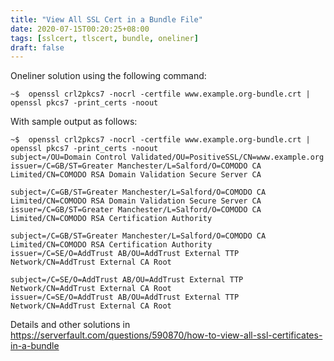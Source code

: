 ```yaml
---
title: "View All SSL Cert in a Bundle File"
date: 2020-07-15T00:20:25+08:00
tags: [sslcert, tlscert, bundle, oneliner]
draft: false
---
```


Oneliner solution using the following command:
```
~$  openssl crl2pkcs7 -nocrl -certfile www.example.org-bundle.crt | openssl pkcs7 -print_certs -noout
```

With sample output as follows:
```
~$  openssl crl2pkcs7 -nocrl -certfile www.example.org-bundle.crt | openssl pkcs7 -print_certs -noout
subject=/OU=Domain Control Validated/OU=PositiveSSL/CN=www.example.org
issuer=/C=GB/ST=Greater Manchester/L=Salford/O=COMODO CA Limited/CN=COMODO RSA Domain Validation Secure Server CA

subject=/C=GB/ST=Greater Manchester/L=Salford/O=COMODO CA Limited/CN=COMODO RSA Domain Validation Secure Server CA
issuer=/C=GB/ST=Greater Manchester/L=Salford/O=COMODO CA Limited/CN=COMODO RSA Certification Authority

subject=/C=GB/ST=Greater Manchester/L=Salford/O=COMODO CA Limited/CN=COMODO RSA Certification Authority
issuer=/C=SE/O=AddTrust AB/OU=AddTrust External TTP Network/CN=AddTrust External CA Root

subject=/C=SE/O=AddTrust AB/OU=AddTrust External TTP Network/CN=AddTrust External CA Root
issuer=/C=SE/O=AddTrust AB/OU=AddTrust External TTP Network/CN=AddTrust External CA Root
```

Details and other solutions in https://serverfault.com/questions/590870/how-to-view-all-ssl-certificates-in-a-bundle

